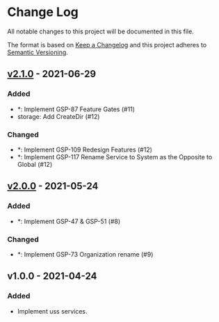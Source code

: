 # Change Log

All notable changes to this project will be documented in this file.

The format is based on [Keep a Changelog](https://keepachangelog.com/)
and this project adheres to [Semantic Versioning](https://semver.org/).

## [v2.1.0] - 2021-06-29

### Added

- *: Implement GSP-87 Feature Gates (#11)
- storage: Add CreateDir (#12)

### Changed

- *: Implement GSP-109 Redesign Features (#12)
- *: Implement GSP-117 Rename Service to System as the Opposite to Global (#12)

## [v2.0.0] - 2021-05-24

### Added

- *: Implement GSP-47 & GSP-51 (#8)

### Changed

- *: Implement GSP-73 Organization rename (#9)

## v1.0.0 - 2021-04-24

### Added

- Implement uss services.

[v2.1.0]: https://github.com/beyondstorage/go-service-uss/compare/v2.0.0...v2.1.0
[v2.0.0]: https://github.com/beyondstorage/go-service-uss/compare/v1.0.0...v2.0.0
 